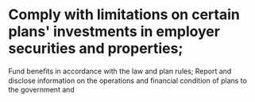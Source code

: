 # Comply with limitations on certain plans' investments in employer securities and properties;

Fund beneﬁts in accordance with the law and plan rules; Report and disclose information on the operations and ﬁnancial condition of plans to the government and